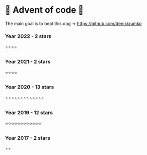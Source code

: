 # :christmas_tree: Advent of code :christmas_tree:

The main goal is to beat this dog -> https://github.com/deniskrumko

### Year 2022 - 2 stars

:star::star::star::star:

### Year 2021 - 2 stars

:star::star::star::star:

### Year 2020 - 13 stars

:star::star::star::star::star::star::star::star::star::star::star::star::star:

### Year 2019 - 12 stars

:star::star::star::star::star::star::star::star::star::star::star::star:

### Year 2017 - 2 stars

:star::star:
